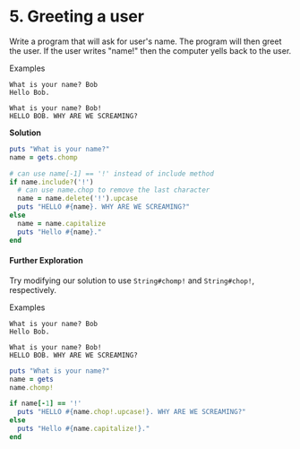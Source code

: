 # 5. Greeting a user

Write a program that will ask for user's name. The program will then greet the user. If the user writes "name!" then the computer yells back to the user.

Examples

```plaintext
What is your name? Bob
Hello Bob.
```

```plaintext
What is your name? Bob!
HELLO BOB. WHY ARE WE SCREAMING?
```

**Solution**

```ruby
puts "What is your name?"
name = gets.chomp

# can use name[-1] == '!' instead of include method
if name.include?('!')
  # can use name.chop to remove the last character
  name = name.delete('!').upcase
  puts "HELLO #{name}. WHY ARE WE SCREAMING?"
else
  name = name.capitalize
  puts "Hello #{name}."
end
```

#### Further Exploration

Try modifying our solution to use `String#chomp!` and `String#chop!`, respectively.

Examples

```plaintext
What is your name? Bob
Hello Bob.
```

```plaintext
What is your name? Bob!
HELLO BOB. WHY ARE WE SCREAMING?
```

```ruby
puts "What is your name?"
name = gets
name.chomp!

if name[-1] == '!'
  puts "HELLO #{name.chop!.upcase!}. WHY ARE WE SCREAMING?"
else
  puts "Hello #{name.capitalize!}."
end
```

